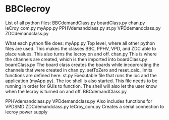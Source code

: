 # BBClecroy
List of all python files:
BBCdemandClass.py
boardClass.py
chan.py
leCroy_com.py
myApp.py
PPHVdemandclass.py
st.py
VPDdemandclass.py
ZDCdemandclass.py

What each python file does:
  myApp.py
    Top level, where all other python files are used.  This makes the classes 
    BBC, PPHV, VPD, and ZDC able to place values.  This also turns the lecroy on
    and off.
  chan.py
    This is where the channels are created, which is then imported into 
    boardClass.py
  boardClass.py
    The board class creates the boards while incoprorating the channels that
    were created in chan.py. setToZero and reset_calc_limits functions are 
    defined here.
  st.py
    Executable file that runs the ioc and the application (myApp.py). The ioc 
    shell is also started.  This file needs to be running in order for GUIs to 
    function. The shell will also let the user know when the lecroy is turned on
    and off.
  BBCdemandClass.py
    
  PPHVdemandclass.py
  VPDdemandclass.py
    Also includes functions for VPDSMD
  ZDCdemandclass.py
  leCroy_com.py
    Creates a serial connection to lecroy power supply
